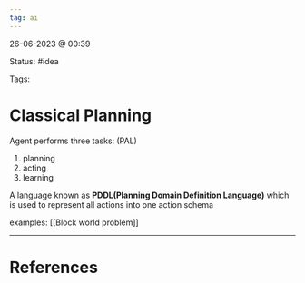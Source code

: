 ```yaml
---
tag: ai
---
```

26-06-2023 @ 00:39

Status: #idea

Tags:

# Classical Planning
Agent performs three tasks: (PAL)
1. planning 
2. acting 
3. learning

A language known as **PDDL(Planning Domain Definition Language)** which is used to represent all actions into one action schema

examples:
[[Block world problem]]

---
# References
